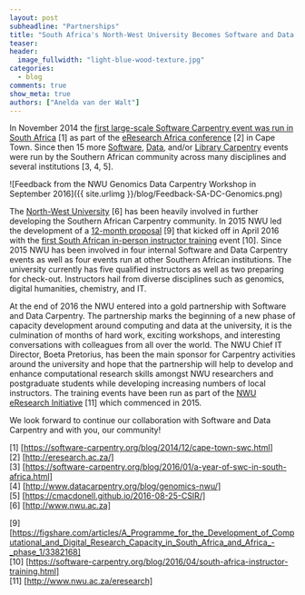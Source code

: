 ```yaml
---
layout: post
subheadline: "Partnerships"
title: "South Africa's North-West University Becomes Software and Data Carpentry’s first African Partner"
teaser:
header:
  image_fullwidth: "light-blue-wood-texture.jpg"
categories:
  - blog
comments: true
show_meta: true
authors: ["Anelda van der Walt"]
---
```


In November 2014 the [first large-scale Software Carpentry event was run in South Africa](https://software-carpentry.org/blog/2014/12/cape-town-swc.html) [1] as part of the [eResearch Africa conference](http://eresearch.ac.za/) [2] in Cape Town.  Since then 15 more [Software]( https://software-carpentry.org/blog/2016/01/a-year-of-swc-in-south-africa.html), [Data](http://www.datacarpentry.org/blog/genomics-nwu/), and/or [Library Carpentry](https://cmacdonell.github.io/2016-08-25-CSIR/) events were run by the Southern African community across many disciplines and several institutions [3, 4, 5].

![Feedback from the NWU Genomics Data Carpentry Workshop in September 2016]({{ site.urlimg }}/blog/Feedback-SA-DC-Genomics.png)

The [North-West University](http://www.nwu.ac.za) [6] has been heavily involved in further developing the Southern African Carpentry community. In 2015 NWU led the development of a [12-month proposal](https://figshare.com/articles/A_Programme_for_the_Development_of_Computational_and_Digital_Research_Capacity_in_South_Africa_and_Africa_-_phase_1/3382168) [9] that kicked off in April 2016 with the [first South African in-person instructor training](https://software-carpentry.org/blog/2016/04/south-africa-instructor-training.html) event [10]. Since 2015 NWU has been involved in four internal Software and Data Carpentry events as well as four events run at other Southern African institutions. The university currently has five qualified instructors as well as two preparing for check-out. Instructors hail from diverse disciplines such as genomics, digital humanities, chemistry, and IT.

At the end of 2016 the NWU entered into a gold partnership with Software and Data Carpentry.  The partnership marks the beginning of a new phase of capacity development around computing and data at the university, it is the culmination of months of hard work, exciting workshops, and interesting conversations with colleagues from all over the world.  The NWU Chief IT Director, Boeta Pretorius, has been the main sponsor for Carpentry activities around the university and hope that the partnership will help to develop and enhance computational research skills amongst NWU researchers and postgraduate students while developing increasing numbers of local instructors. The training events have been run as part of the [NWU eResearch Initiative](http://www.nwu.ac.za/eresearch) [11] which commenced in 2015.

We look forward to continue our collaboration with Software and Data Carpentry and with you, our community!

[1] [https://software-carpentry.org/blog/2014/12/cape-town-swc.html]  
[2] [http://eresearch.ac.za/]  
[3] [https://software-carpentry.org/blog/2016/01/a-year-of-swc-in-south-africa.html]  
[4] [http://www.datacarpentry.org/blog/genomics-nwu/]  
[5] [https://cmacdonell.github.io/2016-08-25-CSIR/]  
[6] [http://www.nwu.ac.za]  

[9] [https://figshare.com/articles/A_Programme_for_the_Development_of_Computational_and_Digital_Research_Capacity_in_South_Africa_and_Africa_-_phase_1/3382168]  
[10] [https://software-carpentry.org/blog/2016/04/south-africa-instructor-training.html]  
[11] [http://www.nwu.ac.za/eresearch]  
